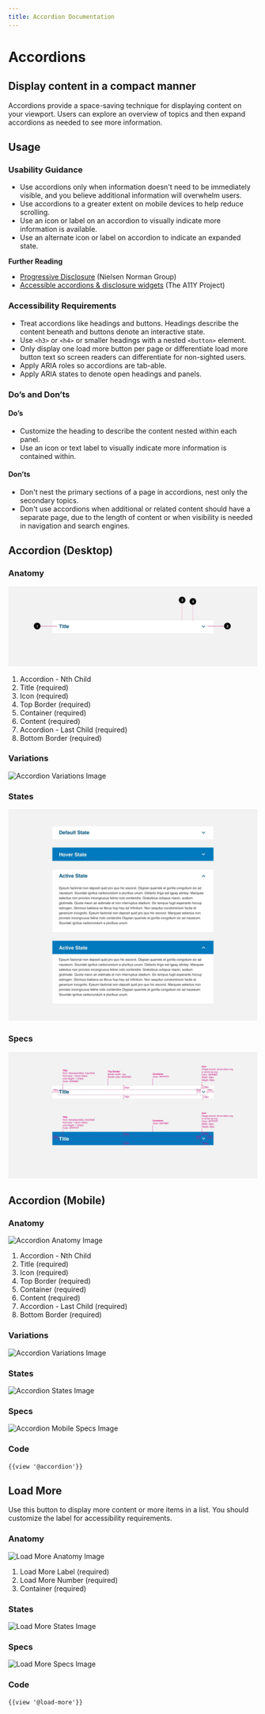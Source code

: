 ```yaml
---
title: Accordion Documentation
---
```

# **Accordions**

## Display content in a compact manner

Accordions provide a space-saving technique for displaying content on your viewport. Users can explore an overview of topics and then expand accordions as needed to see more information.

## **Usage**

### **Usability Guidance**

* Use accordions only when information doesn't need to be immediately visible, and you believe additional information will overwhelm users.
* Use accordions to a greater extent on mobile devices to help reduce scrolling.
* Use an icon or label on an accordion to visually indicate more information is available.
* Use an alternate icon or label on accordion to indicate an expanded state.

**Further Reading**
* [Progressive Disclosure](https://www.nngroup.com/articles/progressive-disclosure/) (Nielsen Norman Group)
* [Accessible accordions & disclosure widgets](https://github.com/scottaohara/a11y_accordions) (The A11Y Project)

### **Accessibility Requirements**

* Treat accordions like headings and buttons. Headings describe the content beneath and buttons denote an interactive state.
* Use `<h3>` or `<h4>` or smaller headings with a nested `<button>` element.
* Only display one load more button per page or differentiate load more button text so screen readers can differentiate for non-sighted users.
* Apply ARIA roles so accordions are tab-able.
* Apply ARIA states to denote open headings and panels.

### **Do’s and Don’ts**

#### **Do’s**

* Customize the heading to describe the content nested within each panel.
* Use an icon or text label to visually indicate more information is contained within.

#### **Don’ts**

* Don't nest the primary sections of a page in accordions, nest only the secondary topics.
* Don't use accordions when additional or related content should have a separate page, due to the length of content or when visibility is needed in navigation and search engines.

## **Accordion (Desktop)**

### **Anatomy**

<img class="doc-images" alt="Accordion Anatomy Image" title="Accordion Anatomy Image" src="/build/docs/img/Accordion/accordion-anatomy.jpg"/>

1. Accordion - Nth Child
2. Title (required)
3. Icon (required)
4. Top Border (required)
5. Container (required)
6. Content (required)
7. Accordion - Last Child (required)
8. Bottom Border (required)

### **Variations**

<img class="doc-images" alt="Accordion Variations Image" title="Accordion Variations Image" src="/build/docs/img/Accordion/accordion-variations.jpg"/>

### **States**

<img class="doc-images" alt="Accordion States Image" title="Accordion States Image" src="/build/docs/img/Accordion/accordion-states.jpg"/>

### **Specs**

<img class="doc-images" alt="Accordion Desktop Specs Image" title="Accordion Specs Image" src="/build/docs/img/Accordion/accordion-specs.jpg"/>

## **Accordion (Mobile)**

### **Anatomy**

<img class="doc-images" alt="Accordion Anatomy Image" title="Accordion Anatomy Image" src="/build/docs/img/Accordion/accordion-anatomy-mobile.jpg"/>

1. Accordion - Nth Child
2. Title (required)
3. Icon (required)
4. Top Border (required)
5. Container (required)
6. Content (required)
7. Accordion - Last Child (required)
8. Bottom Border (required)

### **Variations**

<img class="doc-images" alt="Accordion Variations Image" title="Accordion Variations Image" src="/build/docs/img/Accordion/accordion-variations-mobile.jpg"/>

### **States**

<img class="doc-images" alt="Accordion States Image" title="Accordion States Image" src="/build/docs/img/Accordion/accordion-states-mobile.jpg"/>

### **Specs**

<img class="doc-images" alt="Accordion Mobile Specs Image" title="Accordion Specs Image" src="/build/docs/img/Accordion/accordion-specs-mobile.jpg"/>

### **Code**

```
{{view '@accordion'}}
```

<!--Existing “section-wrapper accordion” code on Fractal-->

## **Load More**

Use this button to display more content or more items in a list. You should customize the label for accessibility requirements.

### **Anatomy**

<img class="doc-images" alt="Load More Anatomy Image" title="Load More Anatomy Image" src="/build/docs/img/Load_More/loadmore-anatomy.jpg"/>

1. Load More Label (required)
2. Load More Number (required)
3. Container (required)


### **States**

<img class="doc-images" alt="Load More States Image" title="Load More States Image" src="/build/docs/img/Load_More/loadmore-states.jpg"/>

### **Specs**

<img class="doc-images" alt="Load More Specs Image" title="Load More Specs Image" src="/build/docs/img/Load_More/loadmore-specs.jpg"/>

### **Code**

<!--Load More code here, if applicable-->

```
{{view '@load-more'}}
```
